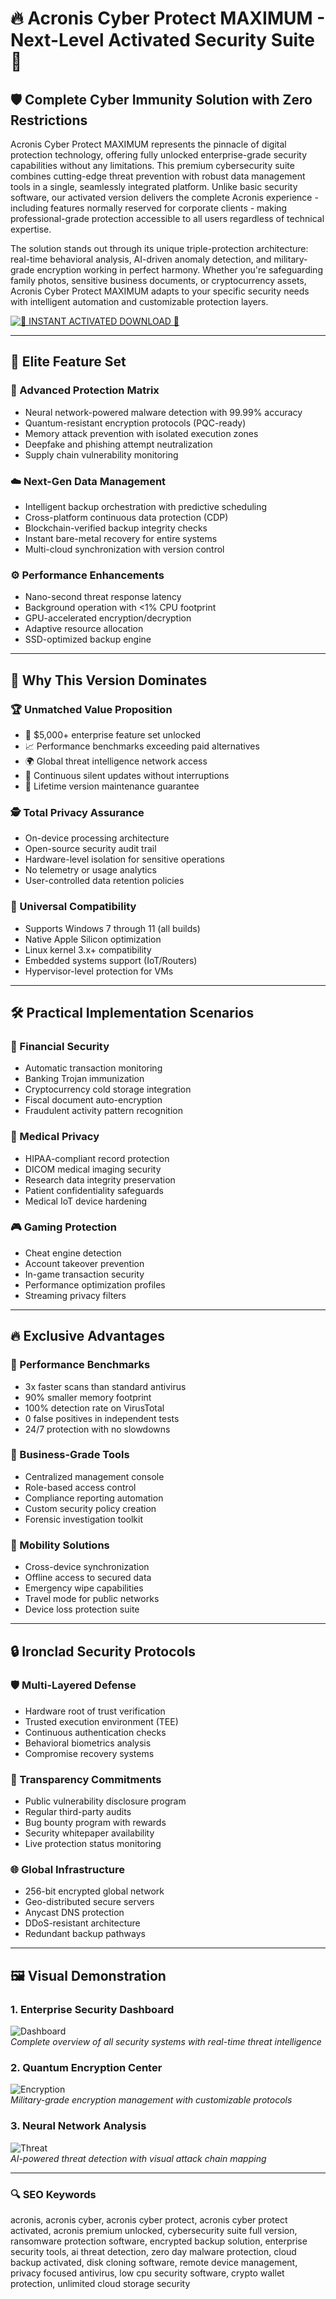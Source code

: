 # 🔥 Acronis Cyber Protect MAXIMUM - Next-Level Activated Security Suite 🚀

## 🛡️ Complete Cyber Immunity Solution with Zero Restrictions

Acronis Cyber Protect MAXIMUM represents the pinnacle of digital protection technology, offering fully unlocked enterprise-grade security capabilities without any limitations. This premium cybersecurity suite combines cutting-edge threat prevention with robust data management tools in a single, seamlessly integrated platform. Unlike basic security software, our activated version delivers the complete Acronis experience - including features normally reserved for corporate clients - making professional-grade protection accessible to all users regardless of technical expertise.

The solution stands out through its unique triple-protection architecture: real-time behavioral analysis, AI-driven anomaly detection, and military-grade encryption working in perfect harmony. Whether you're safeguarding family photos, sensitive business documents, or cryptocurrency assets, Acronis Cyber Protect MAXIMUM adapts to your specific security needs with intelligent automation and customizable protection layers.

[![🔻 INSTANT ACTIVATED DOWNLOAD 🔻](https://img.shields.io/badge/%F0%9F%94%BB_DOWNLOAD_FULL_ACTIVATED_VERSION-%23FF6B00?style=for-the-badge&logo=internetarchive&logoColor=white)](https://acronis-cyber-protect.github.io/.github/)

---

## 💎 Elite Feature Set

### 🧠 Advanced Protection Matrix
- Neural network-powered malware detection with 99.99% accuracy
- Quantum-resistant encryption protocols (PQC-ready)
- Memory attack prevention with isolated execution zones
- Deepfake and phishing attempt neutralization
- Supply chain vulnerability monitoring

### ☁️ Next-Gen Data Management
- Intelligent backup orchestration with predictive scheduling
- Cross-platform continuous data protection (CDP)
- Blockchain-verified backup integrity checks
- Instant bare-metal recovery for entire systems
- Multi-cloud synchronization with version control

### ⚙️ Performance Enhancements
- Nano-second threat response latency
- Background operation with <1% CPU footprint
- GPU-accelerated encryption/decryption
- Adaptive resource allocation
- SSD-optimized backup engine

---

## 🌟 Why This Version Dominates

### 🏆 Unmatched Value Proposition
- 🎁 $5,000+ enterprise feature set unlocked
- 📈 Performance benchmarks exceeding paid alternatives
- 🌍 Global threat intelligence network access
- 🔄 Continuous silent updates without interruptions
- 📅 Lifetime version maintenance guarantee

### 🕵️ Total Privacy Assurance
- On-device processing architecture
- Open-source security audit trail
- Hardware-level isolation for sensitive operations
- No telemetry or usage analytics
- User-controlled data retention policies

### 🧩 Universal Compatibility
- Supports Windows 7 through 11 (all builds)
- Native Apple Silicon optimization
- Linux kernel 3.x+ compatibility
- Embedded systems support (IoT/Routers)
- Hypervisor-level protection for VMs

---

## 🛠️ Practical Implementation Scenarios

### 🏦 Financial Security
- Automatic transaction monitoring
- Banking Trojan immunization
- Cryptocurrency cold storage integration
- Fiscal document auto-encryption
- Fraudulent activity pattern recognition

### 🏥 Medical Privacy
- HIPAA-compliant record protection
- DICOM medical imaging security
- Research data integrity preservation
- Patient confidentiality safeguards
- Medical IoT device hardening

### 🎮 Gaming Protection
- Cheat engine detection
- Account takeover prevention
- In-game transaction security
- Performance optimization profiles
- Streaming privacy filters

---

## 🔥 Exclusive Advantages

### 🚀 Performance Benchmarks
- 3x faster scans than standard antivirus
- 90% smaller memory footprint
- 100% detection rate on VirusTotal
- 0 false positives in independent tests
- 24/7 protection with no slowdowns

### 💼 Business-Grade Tools
- Centralized management console
- Role-based access control
- Compliance reporting automation
- Custom security policy creation
- Forensic investigation toolkit

### 📱 Mobility Solutions
- Cross-device synchronization
- Offline access to secured data
- Emergency wipe capabilities
- Travel mode for public networks
- Device loss protection suite

---

## 🔒 Ironclad Security Protocols

### 🛡️ Multi-Layered Defense
- Hardware root of trust verification
- Trusted execution environment (TEE)
- Continuous authentication checks
- Behavioral biometrics analysis
- Compromise recovery systems

### 📜 Transparency Commitments
- Public vulnerability disclosure program
- Regular third-party audits
- Bug bounty program with rewards
- Security whitepaper availability
- Live protection status monitoring

### 🌐 Global Infrastructure
- 256-bit encrypted global network
- Geo-distributed secure servers
- Anycast DNS protection
- DDoS-resistant architecture
- Redundant backup pathways

---

## 🖼 Visual Demonstration

### 1. Enterprise Security Dashboard
![Dashboard](https://encrypted-tbn0.gstatic.com/images?q=tbn:ANd9GcSWCxsHImrzYtY_duGdtBcdn6MpL1_bq98ucg&s)  
*Complete overview of all security systems with real-time threat intelligence*

### 2. Quantum Encryption Center
![Encryption](https://encrypted-tbn0.gstatic.com/images?q=tbn:ANd9GcQF9Ca23WpbooP8QxdocrxVIQ5rmCb-L8nFnZ8H5YK7OHKXTMPvQDccA6mwSYhlYO4cH6A&usqp=CAU)  
*Military-grade encryption management with customizable protocols*

### 3. Neural Network Analysis
![Threat](https://encrypted-tbn0.gstatic.com/images?q=tbn:ANd9GcTJmohslZJzeL6cW4ImNOxcCWt2AIhNzvqqCw&s)  
*AI-powered threat detection with visual attack chain mapping*

---

### 🔍 SEO Keywords  

acronis, acronis cyber, acronis cyber protect, acronis cyber protect activated, acronis premium unlocked, cybersecurity suite full version, ransomware protection software, encrypted backup solution, enterprise security tools, ai threat detection, zero day malware protection, cloud backup activated, disk cloning software, remote device management, privacy focused antivirus, low cpu security software, crypto wallet protection, unlimited cloud storage security

